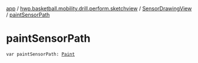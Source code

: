 [app](../../index.md) / [hwp.basketball.mobility.drill.perform.sketchview](../index.md) / [SensorDrawingView](index.md) / [paintSensorPath](.)

# paintSensorPath

`var paintSensorPath: `[`Paint`](https://developer.android.com/reference/android/graphics/Paint.html)